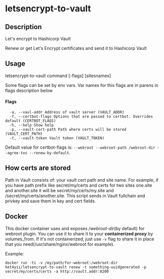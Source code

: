 # letsencrypt-to-vault

## Description
Let's encrypt to Hashicorp Vault

Renew or get Let's Encrypt certificates and send it to Hashicorp Vault

## Usage
  letsencrypt-to-vault command [-flags] [sitesnames]

  Some flags can be set by env vars.
  Var names for this flags are in parens in flags description below
#### Flags
      -a, --vaul-addr Address of vault server (VAULT_ADDR)
      -f, --certbot-flags Options that are passed to certbot. Overrides default (CERTBOT_FLAGS)
      -h, --help Show help
      -p, --vault-cert-path Path where certs will be stored (VAULT_CERT_PATH)
      -t, --vault-token Vault token (VAULT_TOKEN)

Default value for certbot-flags is: ```--webroot --webroot-path /webroot-dir --agree-tos --renew-by-default```.

## How certs are stored

Path in Vault consists of: your vault cert path and site name. 
For example, if you have path prefix like secret/my/certs and certs for two sites one.site and another.site
it will be secret/my/certs/my.site and /secret/my/certs/another.site.
This script sends in Vault fullchain and privkey and save them in key and cert fields.

## Docker

This docker container uses and exposes */webroot-dir*(by default) for webroot plugin.
You can use it to share it to your **containerized proxy** by volumes_from.
If it's not containerized, just use ```-v``` flag to share it in place that you need(/usr/share/nginx/webroot for example).

Example:
```
docker run -ti -v /my/path/for-webroot:/webroot-dir ket4yii/letsencrypt-to-vault renew -t something-uuidgenerated -p secret/my/certs/certs -a http://vault.addr:8200
```
